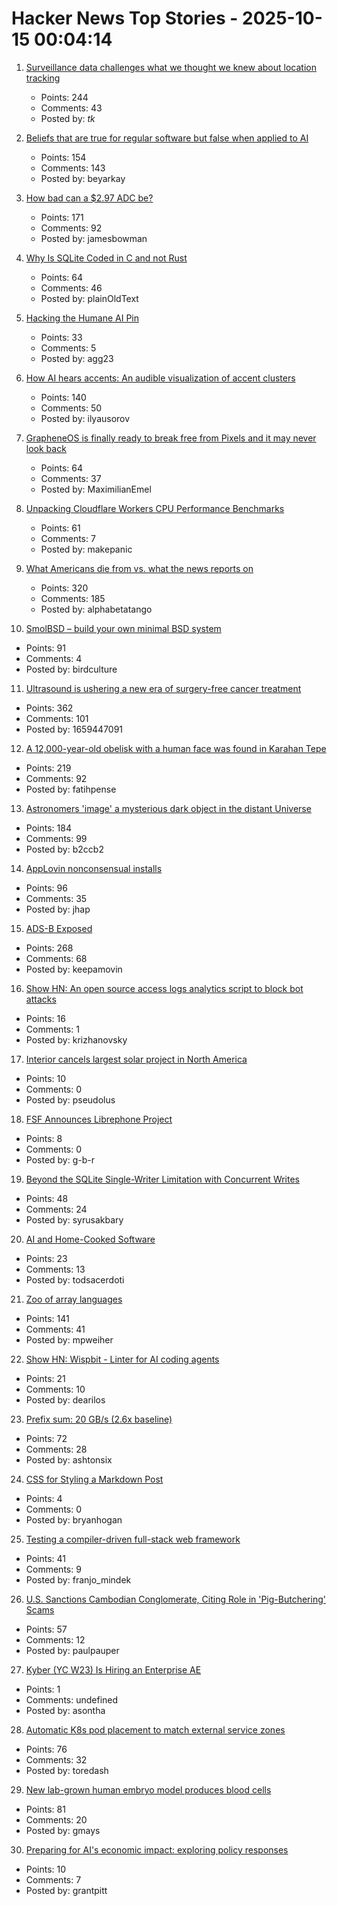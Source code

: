 # Hacker News Top Stories - 2025-10-15 00:04:14

1. [Surveillance data challenges what we thought we knew about location tracking](https://www.lighthousereports.com/investigation/surveillance-secrets/)
   - Points: 244
   - Comments: 43
   - Posted by: _tk_

2. [Beliefs that are true for regular software but false when applied to AI](https://boydkane.com/essays/boss)
   - Points: 154
   - Comments: 143
   - Posted by: beyarkay

3. [How bad can a $2.97 ADC be?](https://excamera.substack.com/p/how-bad-can-a-297-adc-be)
   - Points: 171
   - Comments: 92
   - Posted by: jamesbowman

4. [Why Is SQLite Coded in C and not Rust](https://www.sqlite.org/whyc.html)
   - Points: 64
   - Comments: 46
   - Posted by: plainOldText

5. [Hacking the Humane AI Pin](https://writings.agg.im/posts/hacking_ai_pin/)
   - Points: 33
   - Comments: 5
   - Posted by: agg23

6. [How AI hears accents: An audible visualization of accent clusters](https://accent-explorer.boldvoice.com/)
   - Points: 140
   - Comments: 50
   - Posted by: ilyausorov

7. [GrapheneOS is finally ready to break free from Pixels and it may never look back](https://www.androidauthority.com/graphene-os-major-android-oem-partnership-3606853/)
   - Points: 64
   - Comments: 37
   - Posted by: MaximilianEmel

8. [Unpacking Cloudflare Workers CPU Performance Benchmarks](https://blog.cloudflare.com/unpacking-cloudflare-workers-cpu-performance-benchmarks/)
   - Points: 61
   - Comments: 7
   - Posted by: makepanic

9. [What Americans die from vs. what the news reports on](https://ourworldindata.org/does-the-news-reflect-what-we-die-from)
   - Points: 320
   - Comments: 185
   - Posted by: alphabetatango

10. [SmolBSD – build your own minimal BSD system](https://smolbsd.org)
   - Points: 91
   - Comments: 4
   - Posted by: birdculture

11. [Ultrasound is ushering a new era of surgery-free cancer treatment](https://www.bbc.com/future/article/20251007-how-ultrasound-is-ushering-a-new-era-of-surgery-free-cancer-treatment)
   - Points: 362
   - Comments: 101
   - Posted by: 1659447091

12. [A 12,000-year-old obelisk with a human face was found in Karahan Tepe](https://www.trthaber.com/foto-galeri/karahantepede-12-bin-yil-oncesine-ait-insan-yuzlu-dikili-tas-bulundu/73912.html)
   - Points: 219
   - Comments: 92
   - Posted by: fatihpense

13. [Astronomers 'image' a mysterious dark object in the distant Universe](https://www.mpg.de/25518363/1007-asph-astronomers-image-a-mysterious-dark-object-in-the-distant-universe-155031-x)
   - Points: 184
   - Comments: 99
   - Posted by: b2ccb2

14. [AppLovin nonconsensual installs](https://www.benedelman.org/applovin-nonconsensual-installs/)
   - Points: 96
   - Comments: 35
   - Posted by: jhap

15. [ADS-B Exposed](https://adsb.exposed/)
   - Points: 268
   - Comments: 68
   - Posted by: keepamovin

16. [Show HN: An open source access logs analytics script to block bot attacks](https://github.com/tempesta-tech/webshield)
   - Points: 16
   - Comments: 1
   - Posted by: krizhanovsky

17. [Interior cancels largest solar project in North America](https://www.politico.com/news/2025/10/10/trump-interior-department-cancels-largest-solar-project-in-north-america-00602071)
   - Points: 10
   - Comments: 0
   - Posted by: pseudolus

18. [FSF Announces Librephone Project](https://www.fsf.org/news/librephone-project)
   - Points: 8
   - Comments: 0
   - Posted by: g-b-r

19. [Beyond the SQLite Single-Writer Limitation with Concurrent Writes](https://turso.tech/blog/beyond-the-single-writer-limitation-with-tursos-concurrent-writes)
   - Points: 48
   - Comments: 24
   - Posted by: syrusakbary

20. [AI and Home-Cooked Software](https://mrkaran.dev/posts/ai-home-cooked-software/)
   - Points: 23
   - Comments: 13
   - Posted by: todsacerdoti

21. [Zoo of array languages](https://ktye.github.io/)
   - Points: 141
   - Comments: 41
   - Posted by: mpweiher

22. [Show HN: Wispbit - Linter for AI coding agents](https://wispbit.com)
   - Points: 21
   - Comments: 10
   - Posted by: dearilos

23. [Prefix sum: 20 GB/s (2.6x baseline)](https://github.com/ashtonsix/perf-portfolio/tree/main/delta)
   - Points: 72
   - Comments: 28
   - Posted by: ashtonsix

24. [CSS for Styling a Markdown Post](https://webdev.bryanhogan.com/miscellaneous/styling-markdown/)
   - Points: 4
   - Comments: 0
   - Posted by: bryanhogan

25. [Testing a compiler-driven full-stack web framework](https://wasp.sh/blog/2025/10/07/how-we-test-a-web-framework)
   - Points: 41
   - Comments: 9
   - Posted by: franjo_mindek

26. [U.S. Sanctions Cambodian Conglomerate, Citing Role in 'Pig-Butchering' Scams](https://www.wsj.com/business/u-s-sanctions-cambodian-conglomerate-citing-role-in-pig-butchering-scams-0cf2e0ff)
   - Points: 57
   - Comments: 12
   - Posted by: paulpauper

27. [Kyber (YC W23) Is Hiring an Enterprise AE](https://www.ycombinator.com/companies/kyber/jobs/BQRRSrZ-enterprise-account-executive-ae)
   - Points: 1
   - Comments: undefined
   - Posted by: asontha

28. [Automatic K8s pod placement to match external service zones](https://github.com/toredash/automatic-zone-placement)
   - Points: 76
   - Comments: 32
   - Posted by: toredash

29. [New lab-grown human embryo model produces blood cells](https://www.cam.ac.uk/research/news/new-lab-grown-human-embryo-model-produces-blood-cells)
   - Points: 81
   - Comments: 20
   - Posted by: gmays

30. [Preparing for AI's economic impact: exploring policy responses](https://www.anthropic.com/research/economic-policy-responses)
   - Points: 10
   - Comments: 7
   - Posted by: grantpitt

